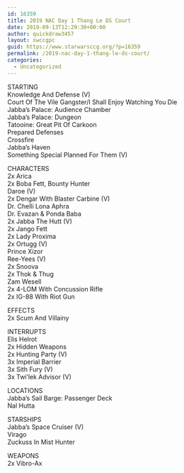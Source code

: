 ```yaml
---
id: 16359
title: 2019 NAC Day 1 Thang Le DS Court
date: 2019-09-13T12:29:30+00:00
author: quickdraw3457
layout: swccgpc
guid: https://www.starwarsccg.org/?p=16359
permalink: /2019-nac-day-1-thang-le-ds-court/
categories:
  - Uncategorized
---
```

STARTING  
Knowledge And Defense (V)  
Court Of The Vile Gangster/I Shall Enjoy Watching You Die  
Jabba&#8217;s Palace: Audience Chamber  
Jabba&#8217;s Palace: Dungeon  
Tatooine: Great Pit Of Carkoon  
Prepared Defenses  
Crossfire  
Jabba&#8217;s Haven  
Something Special Planned For Them (V)

CHARACTERS  
2x Arica  
2x Boba Fett, Bounty Hunter  
Daroe (V)  
2x Dengar With Blaster Carbine (V)  
Dr. Chelli Lona Aphra  
Dr. Evazan & Ponda Baba  
2x Jabba The Hutt (V)  
2x Jango Fett  
2x Lady Proxima  
2x Ortugg (V)  
Prince Xizor  
Ree-Yees (V)  
2x Snoova  
2x Thok & Thug  
Zam Wesell  
2x 4-LOM With Concussion Rifle  
2x IG-88 With Riot Gun

EFFECTS  
2x Scum And Villainy

INTERRUPTS  
Elis Helrot  
2x Hidden Weapons  
2x Hunting Party (V)  
3x Imperial Barrier  
3x Sith Fury (V)  
3x Twi&#8217;lek Advisor (V)

LOCATIONS  
Jabba&#8217;s Sail Barge: Passenger Deck  
Nal Hutta

STARSHIPS  
Jabba&#8217;s Space Cruiser (V)  
Virago  
Zuckuss In Mist Hunter

WEAPONS  
2x Vibro-Ax
